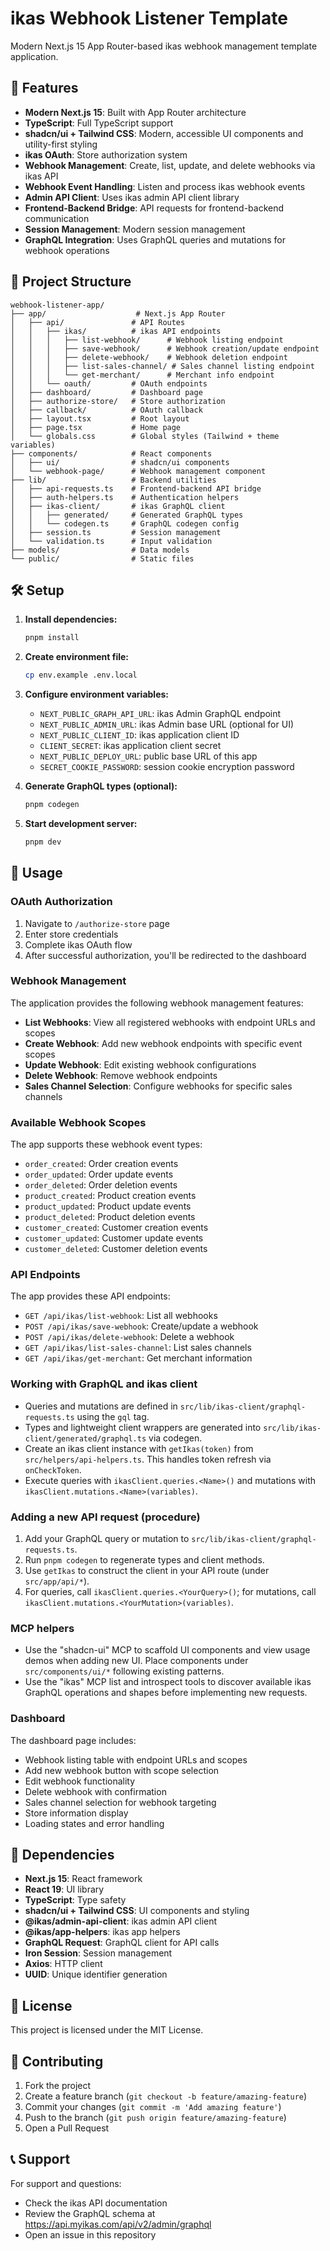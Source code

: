 # ikas Webhook Listener Template

Modern Next.js 15 App Router-based ikas webhook management template application.

## 🚀 Features

- **Modern Next.js 15**: Built with App Router architecture
- **TypeScript**: Full TypeScript support
- **shadcn/ui + Tailwind CSS**: Modern, accessible UI components and utility-first styling
- **ikas OAuth**: Store authorization system
- **Webhook Management**: Create, list, update, and delete webhooks via ikas API
- **Webhook Event Handling**: Listen and process ikas webhook events
- **Admin API Client**: Uses ikas admin API client library
- **Frontend-Backend Bridge**: API requests for frontend-backend communication
- **Session Management**: Modern session management
- **GraphQL Integration**: Uses GraphQL queries and mutations for webhook operations

## 📁 Project Structure

```
webhook-listener-app/
├── app/                    # Next.js App Router
│   ├── api/               # API Routes
│   │   ├── ikas/          # ikas API endpoints
│   │   │   ├── list-webhook/      # Webhook listing endpoint
│   │   │   ├── save-webhook/      # Webhook creation/update endpoint
│   │   │   ├── delete-webhook/    # Webhook deletion endpoint
│   │   │   ├── list-sales-channel/ # Sales channel listing endpoint
│   │   │   └── get-merchant/      # Merchant info endpoint
│   │   └── oauth/         # OAuth endpoints
│   ├── dashboard/         # Dashboard page
│   ├── authorize-store/   # Store authorization
│   ├── callback/          # OAuth callback
│   ├── layout.tsx         # Root layout
│   ├── page.tsx           # Home page
│   └── globals.css        # Global styles (Tailwind + theme variables)
├── components/            # React components
│   ├── ui/                # shadcn/ui components
│   └── webhook-page/      # Webhook management component
├── lib/                   # Backend utilities
│   ├── api-requests.ts    # Frontend-backend API bridge
│   ├── auth-helpers.ts    # Authentication helpers
│   ├── ikas-client/       # ikas GraphQL client
│   │   ├── generated/     # Generated GraphQL types
│   │   └── codegen.ts     # GraphQL codegen config
│   ├── session.ts         # Session management
│   └── validation.ts      # Input validation
├── models/                # Data models
└── public/                # Static files
```

## 🛠️ Setup

1. **Install dependencies:**

   ```bash
   pnpm install
   ```

2. **Create environment file:**

   ```bash
   cp env.example .env.local
   ```

3. **Configure environment variables:**

   - `NEXT_PUBLIC_GRAPH_API_URL`: ikas Admin GraphQL endpoint
   - `NEXT_PUBLIC_ADMIN_URL`: ikas Admin base URL (optional for UI)
   - `NEXT_PUBLIC_CLIENT_ID`: ikas application client ID
   - `CLIENT_SECRET`: ikas application client secret
   - `NEXT_PUBLIC_DEPLOY_URL`: public base URL of this app
   - `SECRET_COOKIE_PASSWORD`: session cookie encryption password

4. **Generate GraphQL types (optional):**

   ```bash
   pnpm codegen
   ```

5. **Start development server:**
   ```bash
   pnpm dev
   ```

## 🔧 Usage

### OAuth Authorization

1. Navigate to `/authorize-store` page
2. Enter store credentials
3. Complete ikas OAuth flow
4. After successful authorization, you'll be redirected to the dashboard

### Webhook Management

The application provides the following webhook management features:

- **List Webhooks**: View all registered webhooks with endpoint URLs and scopes
- **Create Webhook**: Add new webhook endpoints with specific event scopes
- **Update Webhook**: Edit existing webhook configurations
- **Delete Webhook**: Remove webhook endpoints
- **Sales Channel Selection**: Configure webhooks for specific sales channels

### Available Webhook Scopes

The app supports these webhook event types:

- `order_created`: Order creation events
- `order_updated`: Order update events
- `order_deleted`: Order deletion events
- `product_created`: Product creation events
- `product_updated`: Product update events
- `product_deleted`: Product deletion events
- `customer_created`: Customer creation events
- `customer_updated`: Customer update events
- `customer_deleted`: Customer deletion events

### API Endpoints

The app provides these API endpoints:

- `GET /api/ikas/list-webhook`: List all webhooks
- `POST /api/ikas/save-webhook`: Create/update a webhook
- `POST /api/ikas/delete-webhook`: Delete a webhook
- `GET /api/ikas/list-sales-channel`: List sales channels
- `GET /api/ikas/get-merchant`: Get merchant information

### Working with GraphQL and ikas client

- Queries and mutations are defined in `src/lib/ikas-client/graphql-requests.ts` using the `gql` tag.
- Types and lightweight client wrappers are generated into `src/lib/ikas-client/generated/graphql.ts` via codegen.
- Create an ikas client instance with `getIkas(token)` from `src/helpers/api-helpers.ts`. This handles token refresh via `onCheckToken`.
- Execute queries with `ikasClient.queries.<Name>()` and mutations with `ikasClient.mutations.<Name>(variables)`.

### Adding a new API request (procedure)

1. Add your GraphQL query or mutation to `src/lib/ikas-client/graphql-requests.ts`.
2. Run `pnpm codegen` to regenerate types and client methods.
3. Use `getIkas` to construct the client in your API route (under `src/app/api/*`).
4. For queries, call `ikasClient.queries.<YourQuery>()`; for mutations, call `ikasClient.mutations.<YourMutation>(variables)`.

### MCP helpers

- Use the "shadcn-ui" MCP to scaffold UI components and view usage demos when adding new UI. Place components under `src/components/ui/*` following existing patterns.
- Use the "ikas" MCP list and introspect tools to discover available ikas GraphQL operations and shapes before implementing new requests.

### Dashboard

The dashboard page includes:

- Webhook listing table with endpoint URLs and scopes
- Add new webhook button with scope selection
- Edit webhook functionality
- Delete webhook with confirmation
- Sales channel selection for webhook targeting
- Store information display
- Loading states and error handling

## 🔗 Dependencies

- **Next.js 15**: React framework
- **React 19**: UI library
- **TypeScript**: Type safety
- **shadcn/ui + Tailwind CSS**: UI components and styling
- **@ikas/admin-api-client**: ikas admin API client
- **@ikas/app-helpers**: ikas app helpers
- **GraphQL Request**: GraphQL client for API calls
- **Iron Session**: Session management
- **Axios**: HTTP client
- **UUID**: Unique identifier generation

## 📝 License

This project is licensed under the MIT License.

## 🤝 Contributing

1. Fork the project
2. Create a feature branch (`git checkout -b feature/amazing-feature`)
3. Commit your changes (`git commit -m 'Add amazing feature'`)
4. Push to the branch (`git push origin feature/amazing-feature`)
5. Open a Pull Request

## 📞 Support

For support and questions:

- Check the ikas API documentation
- Review the GraphQL schema at https://api.myikas.com/api/v2/admin/graphql
- Open an issue in this repository
